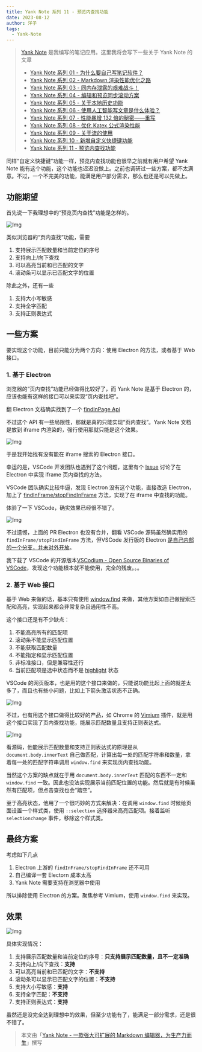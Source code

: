 ```yaml
---
title: Yank Note 系列 11 - 预览内查找功能
date: 2023-08-12
author: 洋子
tags:
  - Yank-Note
---
```


> [Yank Note](https://github.com/purocean/yn) 是我编写的笔记应用。这里我将会写下一些关于 Yank Note 的文章
> - [Yank Note 系列 01 - 为什么要自己写笔记软件？](/yank-note-01)
> - [Yank Note 系列 02 - Markdown 渲染性能优化之路](/yank-note-02)
> - [Yank Note 系列 03 - 同内存泄露的艰难战斗！](/yank-note-03)
> - [Yank Note 系列 04 - 编辑和预览同步滚动方案](/yank-note-04)
> - [Yank Note 系列 05 - 关于本地历史功能](/yank-note-05)
> - [Yank Note 系列 06 - 使用人工智能写文章是什么体验？](/yank-note-06)
> - [Yank Note 系列 07 - 性能暴增 132 倍的秘密——重写](/yank-note-07)
> - [Yank Note 系列 08 - 优化 Katex 公式渲染性能](/yank-note-08)
> - [Yank Note 系列 09 - 关于流的使用](/yank-note-09)
> - [Yank Note 系列 10 - 新增自定义快捷键功能](/yank-note-10)
> - [Yank Note 系列 11 - 预览内查找功能](/yank-note-11)

同样“自定义快捷键”功能一样，预览内查找功能也很早之前就有用户希望 Yank Note 能有这个功能，这个功能也迟迟没做上。之前也调研过一些方案，都不太满意。不过，一个不完美的功能，能满足用户部分需求，那么也还是可以先做上。

## 功能期望

首先说一下我理想中的“预览页内查找”功能是怎样的。

![Img](./FILES/2023-08-12-yank-note-11.md/img-20230812175730.png)

类似浏览器的“页内查找”功能，需要

1. 支持展示匹配数量和当前定位的序号
1. 支持向上/向下查找
1. 可以高亮当前和已匹配的文字
1. 滚动条可以显示已匹配文字的位置

除此之外，还有一些

1. 支持大小写敏感
1. 支持全字匹配
1. 支持正则表达式

## 一些方案

要实现这个功能，目前只能分为两个方向：使用 Electron 的方法，或者基于 Web 接口。

### 1. 基于 Electron

浏览器的“页内查找”功能已经做得比较好了，而 Yank Note 是基于 Electron 的，应该也能有这样的接口可以来实现“页内查找吧”。

翻 Electron 文档确实找到了一个 [findInPage Api](https://www.electronjs.org/docs/latest/api/web-contents#contentsfindinpagetext-options)

不过这个 API 有一些局限性，那就是真的只能实现“页内查找”。Yank Note 文档是放到 iframe 内渲染的，强行使用那就只能是这个效果。

![Img](./FILES/2023-08-12-yank-note-11.md/img-20230812180804.png)

于是我开始找有没有能在 iframe 搜索的 Electron 接口。

幸运的是，VSCode 开发团队也遇到了这个问题，这里有个 [Issue](https://github.com/microsoft/vscode/issues/96307) 讨论了在 Electron 中实现 iframe 页内查找的方法。

VSCode 团队确实比较牛逼，发现 Electron 没有这个功能，直接改造 Electron，加上了 [findInFrame/stopFindInFrame](https://github.com/electron/electron/pull/28274) 方法，实现了在 iframe 中查找的功能。

体验了一下 VSCode，确实效果已经很不错了。

![Img](./FILES/2023-08-12-yank-note-11.md/img-20230812181524.png)

不过遗憾，上面的 PR Electron 也没有合并，翻看 VSCode 源码虽然确实用的 `findInFrame/stopFindInFrame` 方法，但VSCode 发行版的 Electron [是自己内部的一个分支，并未对外开放](https://github.com/microsoft/vscode/issues/96307#issuecomment-821746677)。

我下载了 VSCode 的开源版本[VSCodium - Open Source Binaries of VSCode](https://vscodium.com/)，发现这个功能根本就不能使用，完全的残废。。。

### 2. 基于 Web 接口

基于 Web 来做的话，基本只有使用 [window.find](https://developer.mozilla.org/en-US/docs/Web/API/Window/find) 来做，其他方案如自己做搜索匹配和高亮，实现起来都会非常复杂且通用性不高。

这个接口还是有不少缺点：

1. 不能高亮所有的匹配项
1. 滚动条不能显示匹配位置
1. 不能获取匹配数量
1. 不能指定和显示匹配位置
1. 非标准接口，但是兼容性还行
1. 当前匹配项是选中状态而不是 [highlight](https://developer.mozilla.org/en-US/docs/Web/API/Highlight) 状态

VSCode 的网页版本，也是用的这个接口来做的，只能说功能比起上面的就差太多了，而且也有些小问题，比如上下箭头激活状态不正确。

![Img](./FILES/2023-08-12-yank-note-11.md/img-20230812182536.png)

不过，也有用这个接口做得比较好的产品，如 Chrome 的 [Vimium](https://github.com/philc/vimium) 插件，就是用这个接口实现了页内查找功能，能展示匹配数量且支持正则表达式。

![Img](./FILES/2023-08-12-yank-note-11.md/img-20230812183351.png)

看源码，他能展示匹配数量和支持正则表达式的原理是从 `document.body.innerText` 自己做匹配，计算出每一处的匹配字符串和数量，拿着每一处的匹配字符串调用 `window.find` 来实现页内查找功能。

当然这个方案的缺点就在于用 `document.body.innerText` 匹配的东西不一定和 `window.find` 一致。因此也没法实现展示当前匹配位置的功能。然后就是有时候虽然有匹配项，但点击查找也会“踏空”。

至于高亮状态，他用了一个很巧妙的方式来解决：在调用 `window.find` 时候给页面设置一个样式类，使用 `::selection` 选择器来高亮匹配项。接着监听 `selectionchange` 事件，移除这个样式类。

## 最终方案

考虑如下几点

1. Electron 上游的 `findInFrame/stopFindInFrame` 还不可用
1. 自己编译一套 Electorn 成本太高
1. Yank Note 需要支持在浏览器中使用

所以排除使用 Electron 的方案。聚焦参考 Vimium，使用 `window.find` 来实现。

## 效果

![Img](./FILES/2023-08-12-yank-note-11.md/img-20230812184449.png)

具体实现情况：

1. 支持展示匹配数量和当前定位的序号：**只支持展示匹配数量，且不一定准确**
1. 支持向上/向下查找：**支持**
1. 可以高亮当前和已匹配的文字：**不支持**
1. 滚动条可以显示已匹配文字的位置：**不支持**
1. 支持大小写敏感：**支持**
1. 支持全字匹配：**不支持**
1. 支持正则表达式：**支持**

虽然还是没完全达到理想中的效果，但至少功能有了，能满足一部分需求，还是很不错了。

> 本文由「[Yank Note - 一款强大可扩展的 Markdown 编辑器，为生产力而生](https://github.com/purocean/yn)」撰写
